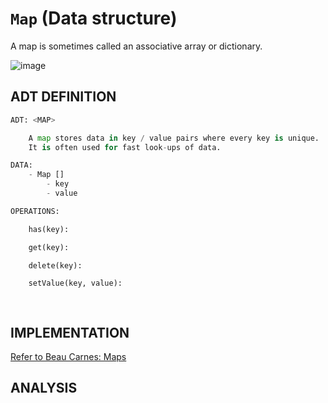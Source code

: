 # `Map` (Data structure)

A map is sometimes called an associative array or dictionary. 

![image](https://user-images.githubusercontent.com/14041622/48754434-a32e3c80-eccc-11e8-9684-60736c9cac7e.png)


## ADT DEFINITION

```py
ADT: <MAP>

    A map stores data in key / value pairs where every key is unique. 
    It is often used for fast look-ups of data. 

DATA:
    - Map []
        - key
        - value

OPERATIONS:

    has(key):

    get(key):

    delete(key):

    setValue(key, value):

    
```

## IMPLEMENTATION

[Refer to Beau Carnes: Maps](https://codepen.io/beaucarnes/pen/jBjobG?editors=0011)

## ANALYSIS
